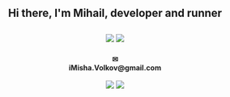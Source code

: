 
<h2 align="center">Hi there, I'm Mihail, developer and runner
<br>
<br>
<img src="https://img.shields.io/badge/swift-F54A2A?style=for-the-badge&logo=swift&logoColor=white">
<img src="https://img.shields.io/badge/iOS-000000?style=for-the-badge&logo=ios&logoColor=white"></h2>

<h4 align="center">
✉
<br>
iMisha.Volkov@gmail.com
<br>
<br>
<a href="https://www.linkedin.com/in/mishavolkov" target="_blank">
<img src="https://img.shields.io/badge/linkedin-%230077B5.svg?style=for-the-badge&logo=linkedin&logoColor=white"></a>

<a href="https://t.me/iMishaVolkov" target="_blank">
<img src="https://img.shields.io/badge/Telegram-2CA5E0?style=for-the-badge&logo=telegram&logoColor=white"></a></h4>
